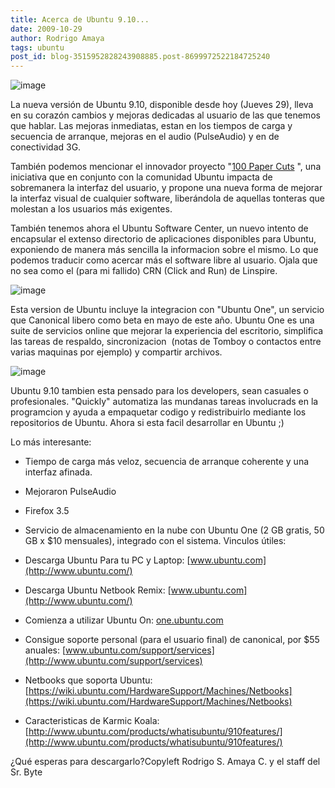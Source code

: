 ```yaml
---
title: Acerca de Ubuntu 9.10...
date: 2009-10-29
author: Rodrigo Amaya
tags: ubuntu
post_id: blog-3515952828243908885.post-8699972522184725240
---
```


![image](http://www.ubuntu.com/files/masthead/910/tour/910-header.jpg)

La nueva versión de Ubuntu 9.10, disponible desde hoy (Jueves 29), lleva en su corazón cambios y mejoras dedicadas al usuario de las que tenemos que hablar. Las mejoras inmediatas, estan en los tiempos de carga y secuencia de arranque, mejoras en el audio (PulseAudio) y en de conectividad 3G.

También podemos mencionar el innovador proyecto "[100 Paper Cuts](http://www.srbyte.com/2009/06/mejorando-la-usabilidad-en-ubuntu-910.html)
", una iniciativa que en conjunto con la comunidad Ubuntu impacta de sobremanera la interfaz del usuario, y propone una nueva forma de mejorar la interfaz visual de cualquier software, liberándola de aquellas tonteras que molestan a los usuarios más exigentes.

También tenemos ahora el Ubuntu Software Center, un nuevo intento de encapsular el extenso directorio de aplicaciones disponibles para Ubuntu, exponiendo de manera más sencilla la informacion sobre el mismo. Lo que podemos traducir como acercar más el software libre al usuario. Ojala que no sea como el (para mi fallido) CRN (Click and Run) de Linspire.

![image](http://www.ubuntu.com/files/masthead/910/tour/ubuntu-910-software-center.jpg)

Esta version de Ubuntu incluye la integracion con "Ubuntu One", un servicio que Canonical libero como beta en mayo de este año. Ubuntu One es una suite de servicios online que mejorar la experiencia del escritorio, simplifica las tareas de respaldo, sincronizacion  (notas de Tomboy o contactos entre varias maquinas por ejemplo) y compartir archivos.

![image](http://www.ubuntu.com/files/masthead/910/tour/ubuntu-910-share-files.jpg)

Ubuntu 9.10 tambien esta pensado para los developers, sean casuales o profesionales. "Quickly" automatiza las mundanas tareas involucrads en la programcion y ayuda a empaquetar codigo y redistribuirlo mediante los repositorios de Ubuntu. Ahora si esta facil desarrollar en Ubuntu ;)

Lo más interesante:

- Tiempo de carga más veloz, secuencia de arranque coherente y una interfaz afinada.
- Mejoraron PulseAudio
- Firefox 3.5
- Servicio de almacenamiento en la nube con Ubuntu One (2 GB gratis, 50 GB x $10 mensuales), integrado con el sistema.
Vinculos útiles:

- Descarga Ubuntu Para tu PC y Laptop: [www.ubuntu.com](http://www.ubuntu.com/)
- Descarga Ubuntu Netbook Remix: [www.ubuntu.com](http://www.ubuntu.com/)
- Comienza a utilizar Ubuntu On: [one.ubuntu.com](http://one.ubuntu.com/)
- Consigue soporte personal (para el usuario final) de canonical, por $55 anuales: [www.ubuntu.com/support/services](http://www.ubuntu.com/support/services)
- Netbooks que soporta Ubuntu: [https://wiki.ubuntu.com/HardwareSupport/Machines/Netbooks](https://wiki.ubuntu.com/HardwareSupport/Machines/Netbooks)
- Caracteristicas de Karmic Koala: [http://www.ubuntu.com/products/whatisubuntu/910features/](http://www.ubuntu.com/products/whatisubuntu/910features/)

¿Qué esperas para descargarlo?Copyleft Rodrigo S. Amaya C. y el staff del Sr. Byte